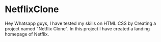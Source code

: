# NetflixClone
Hey Whatsapp guys, I have tested my skills on HTML CSS by Creating a project named "Netflix Clone". In this project I have created a landing homepage of Netflix.
